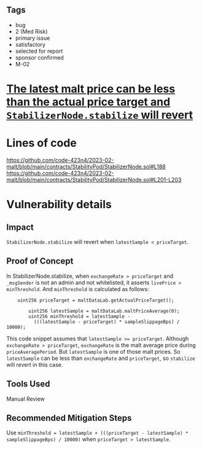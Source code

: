 ## Tags

- bug
- 2 (Med Risk)
- primary issue
- satisfactory
- selected for report
- sponsor confirmed
- M-02

# [The latest malt price can be less than the actual price target and `StabilizerNode.stabilize` will revert](https://github.com/code-423n4/2023-02-malt-findings/issues/36) 

# Lines of code

https://github.com/code-423n4/2023-02-malt/blob/main/contracts/StabilityPod/StabilizerNode.sol#L188
https://github.com/code-423n4/2023-02-malt/blob/main/contracts/StabilityPod/StabilizerNode.sol#L201-L203


# Vulnerability details

## Impact
`StabilizerNode.stabilize` will revert when `latestSample < priceTarget`.

## Proof of Concept
In StabilizerNode.stabilize, when `exchangeRate > priceTarget` and `_msgSender` is not an admin and not whitelisted, it asserts `livePrice > minThreshold`.
And `minThreshold` is calculated as follows:
```
    uint256 priceTarget = maltDataLab.getActualPriceTarget();
```
```
        uint256 latestSample = maltDataLab.maltPriceAverage(0);
        uint256 minThreshold = latestSample -
          (((latestSample - priceTarget) * sampleSlippageBps) / 10000);
```
This code snippet assumes that `latestSample >= priceTarget`. Although `exchangeRate > priceTarget`, `exchangeRate` is the malt average price during `priceAveragePeriod`. But `latestSample` is one of those malt prices. So `latestSample` can be less than `exchangeRate` and `priceTarget`, so `stabilize` will revert in this case.

## Tools Used
Manual Review

## Recommended Mitigation Steps

Use `minThreshold = latestSample + (((priceTarget - latestSample) * sampleSlippageBps) / 10000)` when `priceTarget > latestSample`.